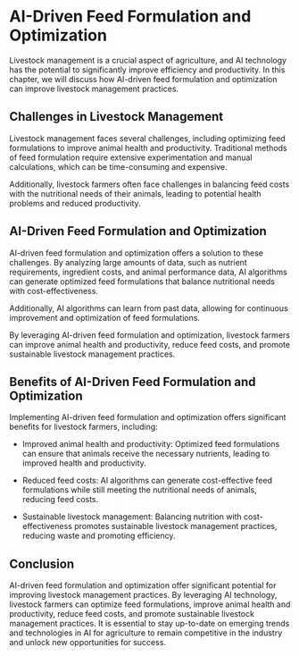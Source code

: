 AI-Driven Feed Formulation and Optimization
==============================================================================================

Livestock management is a crucial aspect of agriculture, and AI technology has the potential to significantly improve efficiency and productivity. In this chapter, we will discuss how AI-driven feed formulation and optimization can improve livestock management practices.

Challenges in Livestock Management
----------------------------------

Livestock management faces several challenges, including optimizing feed formulations to improve animal health and productivity. Traditional methods of feed formulation require extensive experimentation and manual calculations, which can be time-consuming and expensive.

Additionally, livestock farmers often face challenges in balancing feed costs with the nutritional needs of their animals, leading to potential health problems and reduced productivity.

AI-Driven Feed Formulation and Optimization
-------------------------------------------

AI-driven feed formulation and optimization offers a solution to these challenges. By analyzing large amounts of data, such as nutrient requirements, ingredient costs, and animal performance data, AI algorithms can generate optimized feed formulations that balance nutritional needs with cost-effectiveness.

Additionally, AI algorithms can learn from past data, allowing for continuous improvement and optimization of feed formulations.

By leveraging AI-driven feed formulation and optimization, livestock farmers can improve animal health and productivity, reduce feed costs, and promote sustainable livestock management practices.

Benefits of AI-Driven Feed Formulation and Optimization
-------------------------------------------------------

Implementing AI-driven feed formulation and optimization offers significant benefits for livestock farmers, including:

* Improved animal health and productivity: Optimized feed formulations can ensure that animals receive the necessary nutrients, leading to improved health and productivity.

* Reduced feed costs: AI algorithms can generate cost-effective feed formulations while still meeting the nutritional needs of animals, reducing feed costs.

* Sustainable livestock management: Balancing nutrition with cost-effectiveness promotes sustainable livestock management practices, reducing waste and promoting efficiency.

Conclusion
----------

AI-driven feed formulation and optimization offer significant potential for improving livestock management practices. By leveraging AI technology, livestock farmers can optimize feed formulations, improve animal health and productivity, reduce feed costs, and promote sustainable livestock management practices. It is essential to stay up-to-date on emerging trends and technologies in AI for agriculture to remain competitive in the industry and unlock new opportunities for success.
